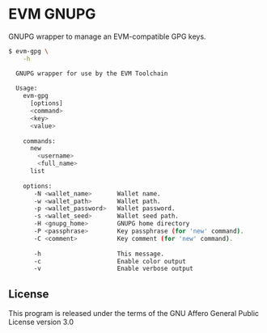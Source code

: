 # EVM GNUPG

GNUPG wrapper to manage an EVM-compatible GPG keys.

```bash
$ evm-gpg \
    -h

  GNUPG wrapper for use by the EVM Toolchain
  
  Usage:
    evm-gpg
      [options]
      <command>
      <key>
      <value>
  
    commands:
      new
        <username>
        <full_name>
      list
  
    options:
       -N <wallet_name>       Wallet name.
       -w <wallet_path>       Wallet path.
       -p <wallet_password>   Wallet password.
       -s <wallet_seed>       Wallet seed path.
       -H <gnupg_home>        GNUPG home directory
       -P <passphrase>        Key passphrase (for 'new' command).
       -C <comment>           Key comment (for 'new' command).
  
       -h                     This message.
       -c                     Enable color output
       -v                     Enable verbose output
```

## License

This program is released under the terms of the GNU Affero General Public License version 3.0

